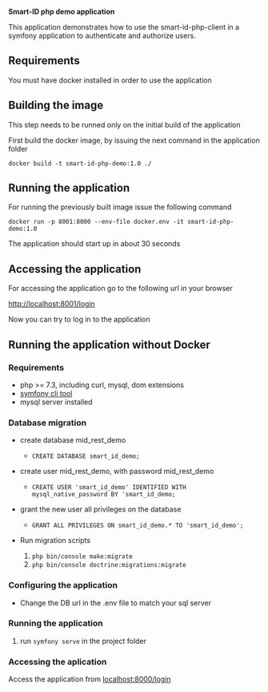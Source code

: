 **Smart-ID php demo application**

This application demonstrates how to use the smart-id-php-client in a symfony application to authenticate and authorize users.

## Requirements

You must have docker installed in order to use the application

## Building the image

This step needs to be runned only on the initial build of the application

First build the docker image, by issuing the next command in the application folder

`docker build -t smart-id-php-demo:1.0 ./`

## Running the application

For running the previously built image issue the following command

`docker run -p 8001:8000 --env-file docker.env -it smart-id-php-demo:1.0`

The application should start up in about 30 seconds

## Accessing the application

For accessing the application go to the following url in your browser

[http://localhost:8001/login](http://localhost:8001/login)

Now you can try to log in to the application

## Running the application without Docker

### Requirements

- php >= 7.3, including curl, mysql, dom extensions
- [symfony cli tool](https://symfony.com/download)
- mysql server installed

### Database migration
- create database mid_rest_demo
    - `CREATE DATABASE smart_id_demo;`
- create user mid_rest_demo, with password mid_rest_demo
    - `CREATE USER 'smart_id_demo' IDENTIFIED WITH mysql_native_password BY 'smart_id_demo;`
- grant the new user all privileges on the database
    - `GRANT ALL PRIVILEGES ON smart_id_demo.* TO 'smart_id_demo';`
- Run migration scripts

    1. `php bin/console make:migrate`
    1. `php bin/console doctrine:migrations:migrate`

### Configuring the application

- Change the DB url in the .env file to match your sql server

### Running the application
1. run `symfony serve` in the project folder

### Accessing the aplication

Access the application from [localhost:8000/login](localhost:8000/login)
